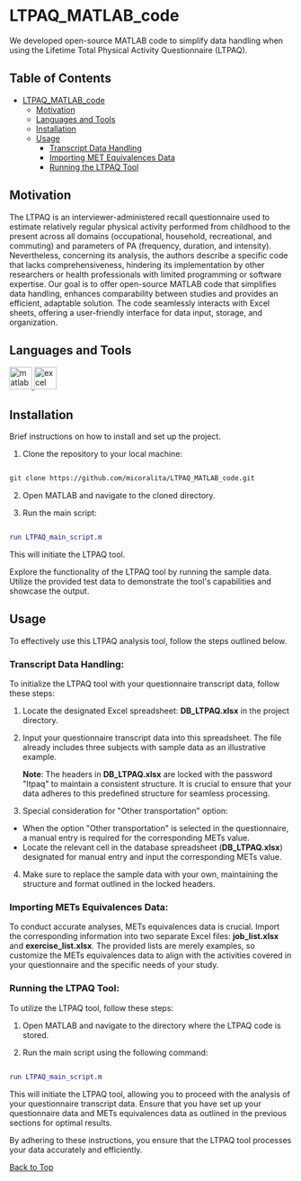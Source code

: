 # LTPAQ_MATLAB_code
We developed open-source MATLAB code to simplify data handling  when using the Lifetime Total Physical Activity Questionnaire (LTPAQ).

## Table of Contents

- [LTPAQ_MATLAB_code](#ltpaq_matlab_code)
  - [Motivation](#motivation)
  - [Languages and Tools](#languages-and-tools)
  - [Installation](#installation)
  - [Usage](#usage)
    - [Transcript Data Handling](#transcript-data-handling)
    - [Importing MET Equivalences Data](#importing-met-equivalences-data)
    - [Running the LTPAQ Tool](#running-the-ltpaq-tool)

## Motivation
The LTPAQ is an interviewer-administered recall questionnaire used to estimate relatively regular physical activity performed from childhood to the present across all domains (occupational, household, recreational, and commuting) and parameters of PA (frequency, duration, and intensity). Nevertheless, concerning its analysis, the authors describe a specific code that lacks comprehensiveness, hindering its implementation by other researchers or health professionals with limited programming or software expertise. Our goal is to offer open-source MATLAB code that simplifies data handling, enhances comparability between studies and provides an efficient, adaptable solution. The code seamlessly interacts with Excel sheets, offering a user-friendly interface for data input, storage, and organization.


## Languages and Tools
<p align="left"> 
   <a href="https://www.mathworks.com/" target="_blank" rel="noreferrer">
      <img src="https://upload.wikimedia.org/wikipedia/commons/2/21/Matlab_Logo.png" alt="matlab" width="40" height="40"/> 
   </a>
   <a href="https://www.microsoft.com/es/microsoft-365/excel" target="_blank" rel="noreferrer"> 
      <img src="https://upload.wikimedia.org/wikipedia/commons/3/34/Microsoft_Office_Excel_%282019%E2%80%93present%29.svg" alt="excel" width="40" height="40"/> 
   </a> 
</p>


## Installation
Brief instructions on how to install and set up the project.

1. Clone the repository to your local machine:

```bash

git clone https://github.com/micoralita/LTPAQ_MATLAB_code.git

```
2. Open MATLAB and navigate to the cloned directory.

3. Run the main script:

```matlab

run LTPAQ_main_script.m

```

This will initiate the LTPAQ tool.


Explore the functionality of the LTPAQ tool by running the sample data. Utilize the provided test data to demonstrate the tool's capabilities and showcase the output.


## Usage
To effectively use this LTPAQ analysis tool, follow the steps outlined below.

### Transcript Data Handling:

To initialize the LTPAQ tool with your questionnaire transcript data, follow these steps:

1. Locate the designated Excel spreadsheet: **DB_LTPAQ.xlsx** in the project directory.

2. Input your questionnaire transcript data into this spreadsheet. The file already includes three subjects with sample data as an illustrative example.

   **Note**: The headers in **DB_LTPAQ.xlsx** are locked with the password "ltpaq" to maintain a consistent structure. It is crucial to ensure that your data adheres to this predefined structure for seamless processing.

3. Special consideration for "Other transportation" option:

  * When the option "Other transportation" is selected in the questionnaire, a manual entry is required for the corresponding METs value.
  * Locate the relevant cell in the database spreadsheet (**DB_LTPAQ.xlsx**) designated for manual entry and input the corresponding METs value.

4. Make sure to replace the sample data with your own, maintaining the structure and format outlined in the locked headers.


### Importing METs Equivalences Data:

To conduct accurate analyses, METs equivalences data is crucial. Import the corresponding information into two separate Excel files: **job_list.xlsx** and **exercise_list.xlsx**. The provided lists are merely examples, so customize the METs equivalences data to align with the activities covered in your questionnaire and the specific needs of your study.

### Running the LTPAQ Tool:

To utilize the LTPAQ tool, follow these steps:

1. Open MATLAB and navigate to the directory where the LTPAQ code is stored.

2. Run the main script using the following command:

```matlab

run LTPAQ_main_script.m 
```

This will initiate the LTPAQ tool, allowing you to proceed with the analysis of your questionnaire transcript data. Ensure that you have set up your questionnaire data and METs equivalences data as outlined in the previous sections for optimal results.



By adhering to these instructions, you ensure that the LTPAQ tool processes your data accurately and efficiently.


<!-- Back to Top Button -->
[Back to Top](#LTPAQ_MATLAB_code)

